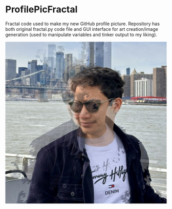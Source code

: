 # ProfilePicFractal

Fractal code used to make my new GitHub profile picture.
Repository has both original fractal.py code file and GUI interface for art creation/image generation (used to manipulate variables and tinker output to my liking).

![Fractal Profile Picture](assets/images/GitHub-Profile-Picture_FINAL.jpg)
